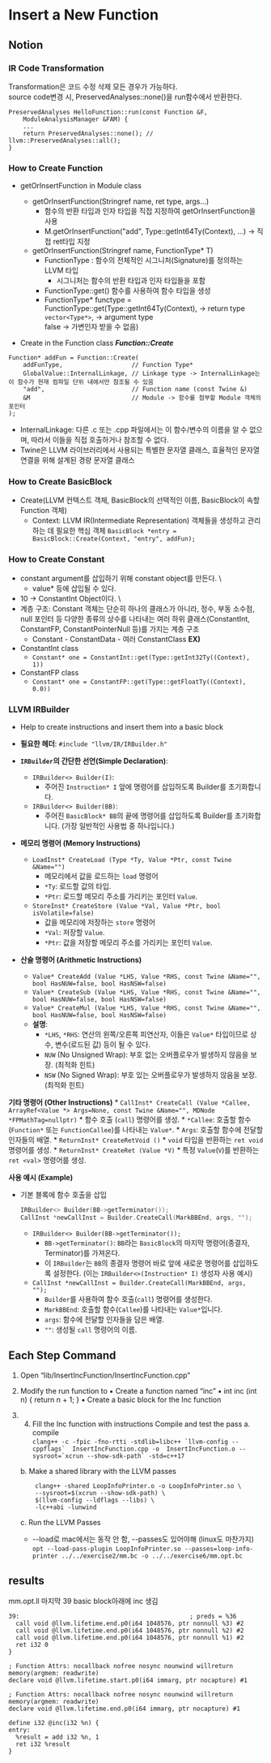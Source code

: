 # Insert a New Function

## Notion
### IR Code Transformation
Transformation은 코드 수정 삭제 모든 경우가 가능하다. \
source code변경 시, PreservedAnalyses::none()을 run함수에서 반환한다.
~~~
PreservedAnalyses HelloFunction::run(const Function &F,
    ModuleAnalysisManager &FAM) {
    ...
    return PreservedAnalyses::none(); // llvm::PreservedAnalyses::all();
}
~~~

### How to Create Function
- getOrInsertFunction in Module class
    - getOrInsertFunction(Stringref name, ret type, args...)
        - 함수의 반환 타입과 인자 타입을 직접 지정하여 getOrInsertFunction을 사용
        - M.getOrInsertFunction("add", Type::getInt64Ty(Context), ...) -> 직접 ret타입 지정
    - getOrInsertFunction(Stringref name, FunctionType* T)
        - FunctionType : 함수의 전체적인 시그니처(Signature)를 정의하는 LLVM 타입
            - 시그니처는 함수의 반환 타입과 인자 타입들을 포함
        - FunctionType::get() 함수를 사용하여 함수 타입을 생성
        - FunctionType* functype = FunctionType::get(Type::getInt64Ty(Context), -> return type \
            ```vector<Type*>```, -> argument type \
            false -> 가변인자 받을 수 없음)

- Create in the Function class
***Function::Create***
~~~
Function* addFun = Function::Create(
    addFunType,                   // Function Type*
    GlobalValue::InternalLinkage, // Linkage type -> InternalLinkage는 이 함수가 현재 컴파일 단위 내에서만 참조될 수 있음
    "add",                        // Function name (const Twine &)
    &M                            // Module -> 함수를 첨부할 Module 객체의 포인터
);
~~~
* InternalLinkage: 다른 .c 또는 .cpp 파일에서는 이 함수/변수의 이름을 알 수 없으며, 따라서 이들을 직접 호출하거나 참조할 수 없다.
* Twine은 LLVM 라이브러리에서 사용되는 특별한 문자열 클래스,  효율적인 문자열 연결을 위해 설계된 경량 문자열 클래스

### How to Create BasicBlock
- Create(LLVM 컨텍스트 객체, BasicBlock의 선택적인 이름, BasicBlock이 속할 Function 객체)
    - Context: LLVM IR(Intermediate Representation) 객체들을 생성하고 관리하는 데 필요한 핵심 객체
```BasicBlock *entry = BasicBlock::Create(Context, "entry", addFun);```

### How to Create Constant
- constant argument를 삽입하기 위해 constant object를 만든다. \ 
    - value* 등에 삽입될 수 있다.
- 10 -> ConstantInt Object이다. \
- 계층 구조: Constant 객체는 단순히 하나의 클래스가 아니라, 정수, 부동 소수점, null 포인터 등 다양한 종류의 상수를 나타내는 여러 하위 클래스(ConstantInt, ConstantFP, ConstantPointerNull 등)를 가지는 계층 구조
    - Constant - ConstantData - 여러 ConstantClass
**EX)**
- ConstantInt class
    - ```Constant* one = ConstantInt::get(Type::getInt32Ty((Context), 1))```
- ConstantFP class
    - ```Constant* one = ConstantFP::get(Type::getFloatTy((Context), 0.0))```

### LLVM IRBuilder
- Help to create instructions and insert them into a basic block
* **필요한 헤더**: `#include "llvm/IR/IRBuilder.h"`
* **`IRBuilder`의 간단한 선언(Simple Declaration)**:
    * `IRBuilder<> Builder(I)`:
        * 주어진 `Instruction* I` 앞에 명령어를 삽입하도록 Builder를 초기화합니다.
    * `IRBuilder<> Builder(BB)`:
        * 주어진 `BasicBlock* BB`의 끝에 명령어를 삽입하도록 Builder를 초기화합니다. (가장 일반적인 사용법 중 하나입니다.)

* **메모리 명령어 (Memory Instructions)**
    * `LoadInst* CreateLoad (Type *Ty, Value *Ptr, const Twine &Name="")`
        * 메모리에서 값을 로드하는 `load` 명령어
        * `*Ty`: 로드할 값의 타입.
        * `*Ptr`: 로드할 메모리 주소를 가리키는 포인터 `Value`.
    * `StoreInst* CreateStore (Value *Val, Value *Ptr, bool isVolatile=false)`
        * 값을 메모리에 저장하는 `store` 명령어
        * `*Val`: 저장할 `Value`.
        * `*Ptr`: 값을 저장할 메모리 주소를 가리키는 포인터 `Value`.

* **산술 명령어 (Arithmetic Instructions)**
    * `Value* CreateAdd (Value *LHS, Value *RHS, const Twine &Name="", bool HasNUW=false, bool HasNSW=false)`
    * `Value* CreateSub (Value *LHS, Value *RHS, const Twine &Name="", bool HasNUW=false, bool HasNSW=false)`
    * `Value* CreateMul (Value *LHS, Value *RHS, const Twine &Name="", bool HasNUW=false, bool HasNSW=false)`
    * **설명**:
        * `*LHS`, `*RHS`: 연산의 왼쪽/오른쪽 피연산자, 이들은 `Value*` 타입이므로 상수, 변수(로드된 값) 등이 될 수 있다.
        * `NUW` (No Unsigned Wrap): 부호 없는 오버플로우가 발생하지 않음을 보장. (최적화 힌트)
        * `NSW` (No Signed Wrap): 부호 있는 오버플로우가 발생하지 않음을 보장. (최적화 힌트)

**기타 명령어 (Other Instructions)**
    * `CallInst* CreateCall (Value *Callee, ArrayRef<Value *> Args=None, const Twine &Name="", MDNode *FPMathTag=nullptr)`
        * 함수 호출 (`call`) 명령어를 생성.
        * `*Callee`: 호출할 함수(`Function*` 또는 `FunctionCallee`)를 나타내는 `Value*`.
        * `Args`: 호출할 함수에 전달할 인자들의 배열.
    * `ReturnInst* CreateRetVoid ()`
        * `void` 타입을 반환하는 `ret void` 명령어를 생성.
    * `ReturnInst* CreateRet (Value *V)`
        * 특정 `Value`(`V`)를 반환하는 `ret <val>` 명령어를 생성.

**사용 예시 (Example)**
  * 기본 블록에 함수 호출을 삽입
    ```cpp
    IRBuilder<> Builder(BB->getTerminator());
    CallInst *newCallInst = Builder.CreateCall(MarkBBEnd, args, "");
    ```
      * `IRBuilder<> Builder(BB->getTerminator());`
          * `BB->getTerminator()`: `BB`라는 `BasicBlock`의 마지막 명령어(종결자, Terminator)를 가져온다.
          * 이 `IRBuilder`는 `BB`의 종결자 명령어 바로 앞에 새로운 명령어를 삽입하도록 설정한다. (이는 `IRBuilder<>(Instruction* I)` 생성자 사용 예시)
      * `CallInst *newCallInst = Builder.CreateCall(MarkBBEnd, args, "");`
          * `Builder`를 사용하여 함수 호출(`call`) 명령어를 생성한다.
          * `MarkBBEnd`: 호출할 함수(`Callee`)를 나타내는 `Value*`입니다.
          * `args`: 함수에 전달할 인자들을 담은 배열.
          * `""`: 생성될 `call` 명령어의 이름.


## Each Step Command
1) Open “lib/InsertIncFunction/InsertIncFunction.cpp”
2) Modify the run function to
▪ Create a function named “inc”
▪ int inc (int n) { return n + 1; }
▪ Create a basic block for the Inc function
3) 4) Fill the Inc function with instructions Compile and test the pass
 a. compile <br>
    ```clang++ -c -fpic -fno-rtti -stdlib=libc++ `llvm-config --cppflags`  InsertIncFunction.cpp -o  InsertIncFunction.o --sysroot=`xcrun --show-sdk-path` -std=c++17```

    b.  Make a shared library with the LLVM passes <br>
    ~~~
        clang++ -shared LoopInfoPrinter.o -o LoopInfoPrinter.so \
        --sysroot=$(xcrun --show-sdk-path) \
        $(llvm-config --ldflags --libs) \
        -lc++abi -lunwind
    ~~~
   
    c. Run the LLVM Passes <br>
    * --load로 mac에서는 동작 안 함, --passes도 있어야해 (linux도 마찬가지)
        ```opt --load-pass-plugin LoopInfoPrinter.so --passes=loop-info-printer ../../exercise2/mm.bc -o ../../exercise6/mm.opt.bc```
    
  
## results
mm.opt.ll
마지막 39 basic block아래에 inc 생김
```
39:                                               ; preds = %36
  call void @llvm.lifetime.end.p0(i64 1048576, ptr nonnull %3) #2
  call void @llvm.lifetime.end.p0(i64 1048576, ptr nonnull %2) #2
  call void @llvm.lifetime.end.p0(i64 1048576, ptr nonnull %1) #2
  ret i32 0
}

; Function Attrs: nocallback nofree nosync nounwind willreturn memory(argmem: readwrite)
declare void @llvm.lifetime.start.p0(i64 immarg, ptr nocapture) #1

; Function Attrs: nocallback nofree nosync nounwind willreturn memory(argmem: readwrite)
declare void @llvm.lifetime.end.p0(i64 immarg, ptr nocapture) #1

define i32 @inc(i32 %n) {
entry:
  %result = add i32 %n, 1
  ret i32 %result
}
```


